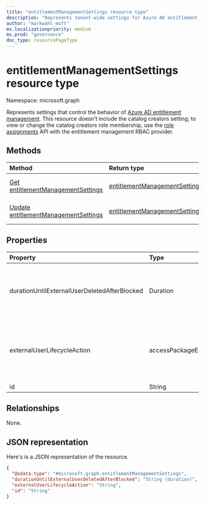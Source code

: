 ```yaml
---
title: "entitlementManagementSettings resource type"
description: "Represents tenant-wide settings for Azure AD entitlement management."
author: "markwahl-msft"
ms.localizationpriority: medium
ms.prod: "governance"
doc_type: resourcePageType
---
```

# entitlementManagementSettings resource type

Namespace: microsoft.graph


Represents settings that control the behavior of [Azure AD entitlement management](entitlementmanagement-overview.md). This resource doesn't include the catalog creators setting; to view or change the catalog creators role membership, use the [role assignments](unifiedroleassignment.md) API with the entitlement management RBAC provider.

## Methods
|Method|Return type|Description|
|:---|:---|:---|
|[Get entitlementManagementSettings](../api/entitlementmanagementsettings-get.md)|[entitlementManagementSettings](entitlementmanagementsettings.md)|Read the properties of an **entitlementManagementSettings** object. |
|[Update entitlementManagementSettings](../api/entitlementmanagementsettings-update.md)|[entitlementManagementSettings](entitlementmanagementsettings.md)|Update the properties of an **entitlementManagementSettings** object. |

## Properties
|Property|Type|Description|
|:---|:---|:---|
|durationUntilExternalUserDeletedAfterBlocked|Duration|If **externalUserLifecycleAction** is `blockSignInAndDelete`, the duration, typically many days, after an external user is blocked from sign in before their account is deleted.|
|externalUserLifecycleAction|accessPackageExternalUserLifecycleAction|Automatic action that the service should take when an external user's last access package assignment is removed. The possible values are: `none`, `blockSignIn`, `blockSignInAndDelete`, `unknownFutureValue`.|
|id|String|A constant. Read-only.|

## Relationships
None.
## JSON representation
Here's is a JSON representation of the resource.
<!-- {
  "blockType": "resource",
  "keyProperty": "id",
  "@odata.type": "microsoft.graph.entitlementManagementSettings",
  "openType": false
}
-->
``` json
{
  "@odata.type": "#microsoft.graph.entitlementManagementSettings",
  "durationUntilExternalUserDeletedAfterBlocked": "String (duration)",
  "externalUserLifecycleAction": "String",
  "id": "String"
}
```

